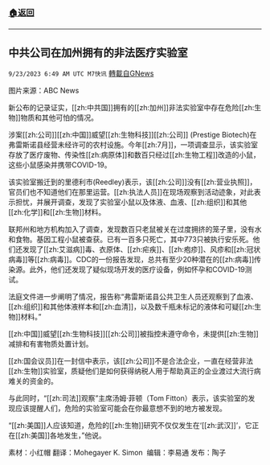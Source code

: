 ###  [:house:返回](README.md)
---


## 中共公司在加州拥有的非法医疗实验室
`9/23/2023 6:49 AM UTC M7快讯` [轉載自GNews](https://gnews.org/articles/1729640)

图片来源：ABC News

新公布的记录证实，[[zh:中共国]]拥有的[[zh:加州]]非法实验室中存在危险[[zh:生物]]物质和其他可怕的情况。 

涉案[[zh:公司]][[zh:中国]]威望[[zh:生物科技]][[zh:公司]] (Prestige Biotech)在弗雷斯诺县经营未经许可的农村设施。今年[[zh:7月]]，一项调查显示，该实验室存放了医疗废物、传染性[[zh:病原体]]和数百只经过[[zh:生物工程]]改造的小鼠，这些小鼠感染并携带COVID-19。 

该实验室搬迁到的里德利市(Reedley)表示，该[[zh:公司]]没有[[zh:营业执照]]，官员们也不知道他们在那里运营。[[zh:执法人员]]在现场观察到活动迹象，对此表示担忧，并展开调查，发现了实验室小鼠以及体液、血液、[[zh:组织]]和其他[[zh:化学]]和[[zh:生物]]材料。

联邦州和地方机构加入了调查，发现数百只老鼠被关在过度拥挤的笼子里，没有水和食物。基因工程小鼠被查获。已有一百多只死亡，其中773只被执行安乐死。他们还发现了[[zh:艾滋病]]毒、衣原体、[[zh:疟疾]]、[[zh:疱疹]]、风疹和[[zh:冠状病毒]]等[[zh:病毒]]。CDC的一份报告发现，总共有至少20种潜在的[[zh:病毒]]传染源。此外，他们还发现了疑似现场开发的医疗设备，例如怀孕和COVID-19测试。 

法庭文件进一步阐明了情况，报告称“弗雷斯诺县公共卫生人员还观察到了血液、[[zh:组织]]和其他体液样本和[[zh:血清]]，以及数千瓶未标记的液体和可疑[[zh:生物]]材料。”

[[zh:中国]]威望[[zh:生物科技]][[zh:公司]]被指控未遵守命令，未提供[[zh:生物]]减排和有害物质处置计划。 

[[zh:国会议员]]在一封信中表示，该[[zh:公司]]不是合法企业，一直在经营非法[[zh:生物]]实验室，质疑他们是如何获得纳税人用于帮助真正的企业渡过大流行病难关的资金的。

与此同时，“[[zh:司法]]观察”主席汤姆·菲顿（Tom Fitton）表示，该实验室的发现应该提醒人们，危险的实验室可能会在你最意想不到的地方被发现。

“[[zh:美国]]人应该知道，危险的[[zh:生物]]研究不仅仅发生在‘[[zh:武汉]]’，它正在[[zh:美国]]各地发生，”他说。

素材：小红帽  翻译：Mohegayer K. Simon   编辑：李易通  发布：陶子



